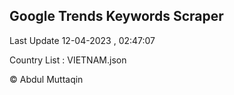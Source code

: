 

## Google Trends Keywords Scraper 
 
Last Update 12-04-2023 , 02:47:07

Country List :
VIETNAM.json



© Abdul Muttaqin 
